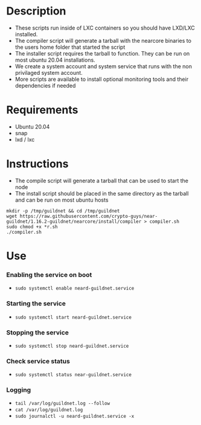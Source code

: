 # Description

- These scripts run inside of LXC containers so you should have LXD/LXC installed.
- The compiler script will generate a tarball with the nearcore binaries to the users home folder that started the script
- The installer script requires the tarball to function. They can be run on most ubuntu 20.04 installations.
- We create a system account and system service that runs with the non privilaged system account.
- More scripts are available to install optional monitoring tools and their dependencies if needed

# Requirements

- Ubuntu 20.04 
- snap
- lxd / lxc

    
# Instructions

- The compile script will generate a tarball that can be used to start the node
- The install script should be placed in the same directory as the tarball and can be run on most ubuntu hosts

```
mkdir -p /tmp/guildnet && cd /tmp/guildnet
wget https://raw.githubusercontent.com/crypto-guys/near-guildnet/1.16.2-guildnet/nearcore/install/compiler > compiler.sh
sudo chmod +x *r.sh
./compiler.sh
```

# Use

### Enabling the service on boot
- ```sudo systemctl enable neard-guildnet.service```

### Starting the service 
- ```sudo systemctl start neard-guildnet.service```

### Stopping the service 
- ```sudo systemctl stop neard-guildnet.service```

### Check service status
- ```sudo systemctl status near-guildnet.service```

### Logging

- ```tail /var/log/guildnet.log --follow```
- ```cat /var/log/guildnet.log```
- ```sudo journalctl -u neard-guildnet.service -x```
